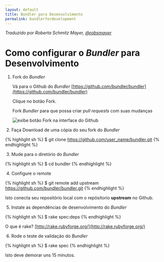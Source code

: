 ```yaml
---
layout: default
title: Bundler para Desenvolvimento
permalink: bundlerfordevelopment
---
```


*Traduzido por Roberta Schmitz Mayer, [@robsmayer](https://github.com/robsmayer)*


# Como configurar o _Bundler_ para Desenvolvimento

1. Fork do _Bundler_

    Vá para o Github do _Bundler_ [https://github.com/bundler/bundler](https://github.com/bundler/bundler)

    Clique no botão Fork.

    Fork _Bundler_ para que possa criar _pull requests_ com suas mudanças
    <!--
      N.T.: Adicionado alt em imagem. Não estava presente no original. (@robsmayer, 2016-10-12 22:06)
    -->

    ![exibe botão Fork na interface do Github](../images/fork1.jpg)

<!--
  O &nbsp; antes da numeração conserta um bug no qual o highlight quebra a numeração de listas
  https://github.com/jekyll/jekyll/issues/588
 -->
&nbsp;2. Faça Download de uma cópia do seu fork do _Bundler_

  {% highlight sh %}
  $ git clone https://github.com/user_name/bundler.git
{% endhighlight %}

&nbsp;3. Mude para o diretório do _Bundler_

{% highlight sh %}
$ cd bundler
{% endhighlight %}

&nbsp;4. Configure o remote

{% highlight sh %}
$ git remote add upstream https://github.com/bundler/bundler.git
{% endhighlight %}

  Isto conecta seu repositório local com o repósitorio __upstream__ no  Github.

&nbsp;5. Instale as dependências de desenvolvimento do  _Bundler_

{% highlight sh %}
$ rake spec:deps
{% endhighlight %}

  O que é rake? [http://rake.rubyforge.org/](http://rake.rubyforge.org/)

&nbsp;6. Rode o teste de validação do _Bundler_

{% highlight sh %}
$ rake spec
{% endhighlight %}

  Isto deve demorar uns 15 minutos.

